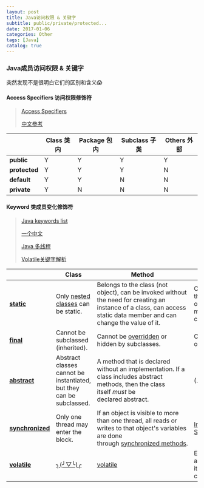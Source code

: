 ```yaml
---
layout: post
title: Java访问权限 & 关键字
subtitle: public/private/protected...
date: 2017-01-06
categories: Other
tags: [Java]
catalog: true
---
```


### Java成员访问权限 & 关键字

突然发现不是很明白它们的区别和含义😱

#### Access Specifiers 访问权限修饰符

>  [Access Specifiers](https://docs.oracle.com/javase/tutorial/java/javaOO/accesscontrol.html)
>
>  [中文参考](http://www.cnblogs.com/jingmengxintang/p/5898900.html)

|               | Class 类内 | Package 包内 | Subclass 子类 | Others 外部 |
| ------------- | -------- | ---------- | ----------- | --------- |
| **public**    | Y        | Y          | Y           | Y         |
| **protected** | Y        | Y          | Y           | N         |
| **default**   | Y        | Y          | N           | N         |
| **private**   | Y        | N          | N           | N         |

####  Keyword 类成员变化修饰符

> [Java keywords list](https://en.wikipedia.org/wiki/List_of_Java_keywords)
>
> [一个中文](http://11257808.blog.51cto.com/11247808/1884506)
>
> [Java 多线程](https://github.com/pzxwhc/MineKnowContainer/issues/7)
>
> [Volatile关键字解析](http://www.cnblogs.com/dolphin0520/p/3920373.html)

|                                          | Class                                    | Method                                   | Variables                                |
| ---------------------------------------- | ---------------------------------------- | ---------------------------------------- | ---------------------------------------- |
| **[static](http://www.javatpoint.com/static-keyword-in-java)** | Only [nested classes](https://docs.oracle.com/javase/tutorial/java/javaOO/nested.html) can be static. | Belongs to the class (not object),  can be invoked without the need for creating an instance of a class,  can access static data member and can change the value of it. | Can be used to refer the common property of all objects,  gets memory only once in class area. |
| **[final](https://en.wikipedia.org/wiki/Final_(Java))** | Cannot be subclassed (inherited).        | Cannot be [overridden](https://en.wikipedia.org/wiki/Method_overriding) or hidden by subclasses. | Can only be initialized once.            |
| **[abstract](http://docs.oracle.com/javase/tutorial/java/IandI/abstract.html)** | Abstract classes cannot be instantiated, but they can be subclassed. | A method that is declared without an implementation.  If a class includes abstract methods, then the class itself *must* be declared abstract. | (._.)                                    |
| **[synchronized](http://winterbe.com/posts/2015/04/30/java8-concurrency-tutorial-synchronized-locks-examples/)** | Only one thread may enter the block.     | If an object is visible to more than one thread, all reads or writes to that object's variables are done through [synchronized methods](https://docs.oracle.com/javase/tutorial/essential/concurrency/syncmeth.html). | [Intrinsic Locks and Synchronization](https://docs.oracle.com/javase/tutorial/essential/concurrency/locksync.html) |
| **[volatile](http://www.ibm.com/developerworks/cn/java/j-jtp06197.html)** | [╮(╯▽╰)╭](http://www.geeksforgeeks.org/volatile-keyword-in-java/) | [volatile](https://en.wikipedia.org/wiki/Volatile_(computer_programming)) | Every [thread](https://en.wikipedia.org/wiki/Thread_(computer_science)) accessing a volatile field will read its current value before continuing. |


